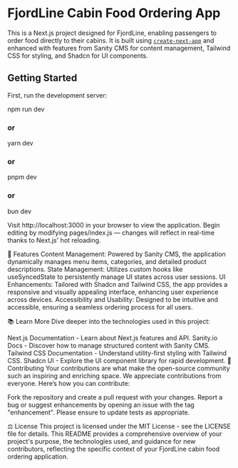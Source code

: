 # FjordLine Cabin Food Ordering App

This is a Next.js project designed for FjordLine, enabling passengers to order food directly to their cabins. It is built using [`create-next-app`](https://github.com/vercel/next.js/tree/canary/packages/create-next-app) and enhanced with features from Sanity CMS for content management, Tailwind CSS for styling, and Shadcn for UI components.

## Getting Started

First, run the development server:

npm run dev
### or
yarn dev
### or
pnpm dev
### or
bun dev

Visit http://localhost:3000 in your browser to view the application. Begin editing by modifying pages/index.js — changes will reflect in real-time thanks to Next.js' hot reloading.

📘 Features
Content Management: Powered by Sanity CMS, the application dynamically manages menu items, categories, and detailed product descriptions.
State Management: Utilizes custom hooks like useSyncedState to persistently manage UI states across user sessions.
UI Enhancements: Tailored with Shadcn and Tailwind CSS, the app provides a responsive and visually appealing interface, enhancing user experience across devices.
Accessibility and Usability: Designed to be intuitive and accessible, ensuring a seamless ordering process for all users.

📚 Learn More
Dive deeper into the technologies used in this project:

Next.js Documentation - Learn about Next.js features and API.
Sanity.io Docs - Discover how to manage structured content with Sanity CMS.
Tailwind CSS Documentation - Understand utility-first styling with Tailwind CSS.
Shadcn UI - Explore the UI component library for rapid development.
🤝 Contributing
Your contributions are what make the open-source community such an inspiring and enriching space. We appreciate contributions from everyone. Here’s how you can contribute:

Fork the repository and create a pull request with your changes.
Report a bug or suggest enhancements by opening an issue with the tag "enhancement".
Please ensure to update tests as appropriate.

⚖️ License
This project is licensed under the MIT License - see the LICENSE file for details.
This README provides a comprehensive overview of your project's purpose, the technologies used, and guidance for new contributors, reflecting the specific context of your FjordLine cabin food ordering application.
```
